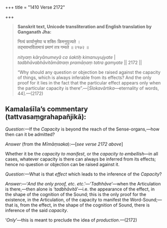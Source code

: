 +++
title = "1410 Verse 2172"

+++
> **Sanskrit text, Unicode transliteration and English translation by Ganganath Jha:** 
>
> नित्यं कार्यानुमेया च शक्तिः किमनुयुज्यते ।  
> तद्भावभावितामात्रं प्रमाणं तत्र गम्यते ॥ २१७२ ॥ 
>
> *nityaṃ kāryānumeyā ca śaktiḥ kimanuyujyate* \|  
> *tadbhāvabhāvitāmātraṃ pramāṇaṃ tatra gamyate* \|\| 2172 \|\| 
>
> “Why should any question or objection be raised against the capacity of things, which is always inferable from its effects? And the only proof for it lies in the fact that the particular effect appears only when the particular capacity is there”.—[*Ślokavārtika*—eternality of words, 44].—(2172)



## Kamalaśīla’s commentary (tattvasaṃgrahapañjikā):

*Question*:—If the *Capacity* is beyond the reach of the Sense-organs,—how then can it be admitted?

*Answer* (from the *Mīmāṃsaka*):—[*see verse 2172 above*]

Whether it be the *capacity to manifest*, or the *capacity to embellish*—in all cases, whatever capacity is there can always be inferred from its effects; hence no question or objection can be raised against it.

*Question*:—What is that *effect* which leads to the inference of the *Capacity*?

*Answer*:—‘*And the only proof, etc*. *etc*.’—‘*Tadhhāve*’—when the Articulation is there,—then alone is ‘*tadbhāvitā*’—i.e. the appearance of the effect, in the shape of the cognition of the Sound; this is the only proof for the existence, in the Articulation, of the capacity to manifest the Word-Sound;—that is, from the effect, in the shape of the cognition of Sound, there is inference of the said *capacity*.

‘*Only*’—this is meant to preclude the idea of *production*.—(2172)


